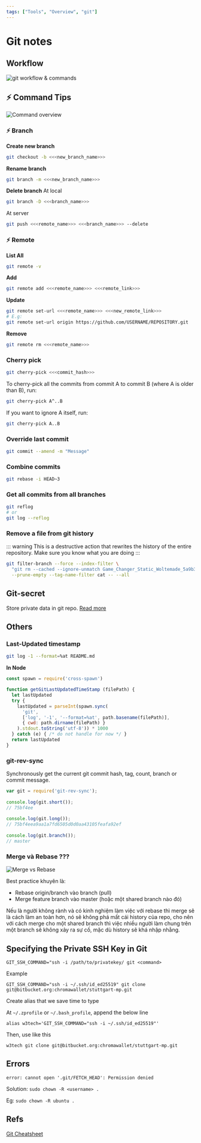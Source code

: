 ```yaml
---
tags: ["Tools", "Overview", "git"]
---
```


# Git notes

<TagLinks />

## Workflow 

![git workflow & commands](https://i.pinimg.com/originals/f4/d7/2f/f4d72f61f6d9f171fd08b0be6bd62e98.jpg)

## ⚡️ Command Tips

![Command overview](https://i.pinimg.com/originals/38/5d/71/385d713df113bef1da676040566cdcaf.jpg)

### ⚡️ Branch


**Create new branch**
```sh
git checkout -b <<<new_branch_name>>>
```

**Rename branch**
```sh
git branch -m <<<new_branch_name>>>
```

**Delete branch**
At local 
```sh
git branch -D <<<branch_name>>>
```

At server
```sh
git push <<<remote_name>>> <<<branch_name>>> --delete
```

### ⚡️ Remote

**List All**
```sh
git remote -v
```

**Add**
```sh
git remote add <<<remote_name>>> <<<remote_link>>>
```

**Update**
```sh
git remote set-url <<<remote_name>>> <<<new_remote_link>>>
# E.g: 
git remote set-url origin https://github.com/USERNAME/REPOSITORY.git
```

**Remove**
```sh
git remote rm <<<remote_name>>>
```

### **Cherry pick**
```sh
git cherry-pick <<<commit_hash>>>
```

To cherry-pick all the commits from commit A to commit B (where A is older than B), run:

```sh
git cherry-pick A^..B
```

If you want to ignore A itself, run:
```sh
git cherry-pick A..B
```

### **Override last commit**
```sh
git commit --amend -m "Message"
```

### **Combine commits**
```sh
git rebase -i HEAD~3
```


### **Get all commits from all branches**

```sh
git reflog
# or
git log --reflog
```

### Remove a file from git history 

::: warning
This is a destructive action that rewrites the history of the entire repository. Make sure you know what you are doing
:::

```sh
git filter-branch --force --index-filter \
  "git rm --cached --ignore-unmatch Game_Changer_Static_Woltemade_5a9b31f5a4.webm" \
  --prune-empty --tag-name-filter cat -- --all
```

## Git-secret

Store private data in git repo. [Read more](./git-secret.md)


## Others

### Last-Updated timestamp
```sh
git log -1 --format=%at README.md
```

**In Node**
```js
const spawn = require('cross-spawn')

function getGitLastUpdatedTimeStamp (filePath) {
  let lastUpdated
  try {
    lastUpdated = parseInt(spawn.sync(
      'git',
      ['log', '-1', '--format=%at', path.basename(filePath)],
      { cwd: path.dirname(filePath) }
    ).stdout.toString('utf-8')) * 1000
  } catch (e) { /* do not handle for now */ }
  return lastUpdated
}
```

### git-rev-sync

Synchronously get the current git commit hash, tag, count, branch or commit message.

```js
var git = require('git-rev-sync');
 
console.log(git.short());
// 75bf4ee
 
console.log(git.long());
// 75bf4eea9aa1a7fd6505d0d0aa43105feafa92ef
 
console.log(git.branch());
// master
```

### Merge và Rebase ???

![Merge vs Rebase](https://i.pinimg.com/564x/8c/da/74/8cda743d62684fbb2051e2f580fe3763.jpg)

Best practice khuyên là:
- Rebase origin/branch vào branch (pull)
- Merge feature branch vào master (hoặc một shared branch nào đó)

Nếu là người không rành và có kinh nghiệm làm việc với rebase thì merge sẽ là cách làm an toàn hơn, nó sẽ không phá mất cái history của repo, cho nên với cách merge cho một shared branch thì việc nhiều người làm chung trên một branch sẽ không xảy ra sự cố, mặc dù history sẽ khá nhập nhằng.

## Specifying the Private SSH Key in Git

```
GIT_SSH_COMMAND="ssh -i /path/to/privatekey/ git <command>
```

Example
```
GIT_SSH_COMMAND="ssh -i ~/.ssh/id_ed25519" git clone git@bitbucket.org:chromawallet/stuttgart-mp.git
```

Create alias that we save time to type

At `~/.zprofile` or `~/.bash_profile`, append the below line

```
alias w3tech='GIT_SSH_COMMAND="ssh -i ~/.ssh/id_ed25519"'
```

Then, use like this

```
w3tech git clone git@bitbucket.org:chromawallet/stuttgart-mp.git
```

## Errors

```
error: cannot open '.git/FETCH_HEAD': Permission denied
```

Solution: `sudo chown -R <username> .`

Eg: `sudo chown -R ubuntu .`
## Refs 

[Git Cheatsheet](https://education.github.com/git-cheat-sheet-education.pdf)
